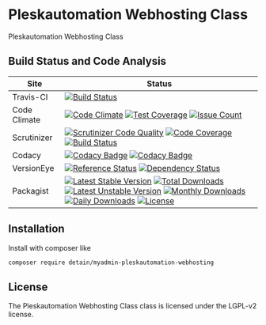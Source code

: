# Pleskautomation Webhosting Class

Pleskautomation Webhosting Class

## Build Status and Code Analysis

Site          | Status
--------------|---------------------------
Travis-CI     | [![Build Status](https://travis-ci.org/detain/myadmin-pleskautomation-webhosting.svg?branch=master)](https://travis-ci.org/detain/myadmin-pleskautomation-webhosting)
Code Climate  | [![Code Climate](https://codeclimate.com/github/detain/myadmin-pleskautomation-webhosting/badges/gpa.svg)](https://codeclimate.com/github/detain/myadmin-pleskautomation-webhosting) [![Test Coverage](https://codeclimate.com/github/detain/myadmin-pleskautomation-webhosting/badges/coverage.svg)](https://codeclimate.com/github/detain/myadmin-pleskautomation-webhosting/coverage) [![Issue Count](https://codeclimate.com/github/detain/myadmin-pleskautomation-webhosting/badges/issue_count.svg)](https://codeclimate.com/github/detain/myadmin-pleskautomation-webhosting)
Scrutinizer   | [![Scrutinizer Code Quality](https://scrutinizer-ci.com/g/detain/myadmin-pleskautomation-webhosting/badges/quality-score.png?b=master)](https://scrutinizer-ci.com/g/detain/myadmin-pleskautomation-webhosting/?branch=master) [![Code Coverage](https://scrutinizer-ci.com/g/detain/myadmin-pleskautomation-webhosting/badges/coverage.png?b=master)](https://scrutinizer-ci.com/g/detain/myadmin-pleskautomation-webhosting/?branch=master) [![Build Status](https://scrutinizer-ci.com/g/detain/myadmin-pleskautomation-webhosting/badges/build.png?b=master)](https://scrutinizer-ci.com/g/detain/myadmin-pleskautomation-webhosting/build-status/master)
Codacy        | [![Codacy Badge](https://api.codacy.com/project/badge/Grade/226251fc068f4fd5b4b4ef9a40011d06)](https://www.codacy.com/app/detain/myadmin-pleskautomation-webhosting) [![Codacy Badge](https://api.codacy.com/project/badge/Coverage/25fa74eb74c947bf969602fcfe87e349)](https://www.codacy.com/app/detain/myadmin-pleskautomation-webhosting?utm_source=github.com&utm_medium=referral&utm_content=detain/myadmin-pleskautomation-webhosting&utm_campaign=Badge_Coverage)
VersionEye    | [![Reference Status](https://www.versioneye.com/php/detain:myadmin-pleskautomation-webhosting/reference_badge.svg?style=flat)](https://www.versioneye.com/php/detain:myadmin-pleskautomation-webhosting/references) [![Dependency Status](https://www.versioneye.com/user/projects/592f7318bafc5500414dfd2a/badge.svg?style=flat-square)](https://www.versioneye.com/user/projects/592f7318bafc5500414dfd2a)
Packagist     | [![Latest Stable Version](https://poser.pugx.org/detain/myadmin-pleskautomation-webhosting/version)](https://packagist.org/packages/detain/myadmin-pleskautomation-webhosting) [![Total Downloads](https://poser.pugx.org/detain/myadmin-pleskautomation-webhosting/downloads)](https://packagist.org/packages/detain/myadmin-pleskautomation-webhosting) [![Latest Unstable Version](https://poser.pugx.org/detain/myadmin-pleskautomation-webhosting/v/unstable)](//packagist.org/packages/detain/myadmin-pleskautomation-webhosting) [![Monthly Downloads](https://poser.pugx.org/detain/myadmin-pleskautomation-webhosting/d/monthly)](https://packagist.org/packages/detain/myadmin-pleskautomation-webhosting) [![Daily Downloads](https://poser.pugx.org/detain/myadmin-pleskautomation-webhosting/d/daily)](https://packagist.org/packages/detain/myadmin-pleskautomation-webhosting) [![License](https://poser.pugx.org/detain/myadmin-pleskautomation-webhosting/license)](https://packagist.org/packages/detain/myadmin-pleskautomation-webhosting)


## Installation

Install with composer like

```sh
composer require detain/myadmin-pleskautomation-webhosting
```

## License

The Pleskautomation Webhosting Class class is licensed under the LGPL-v2 license.

